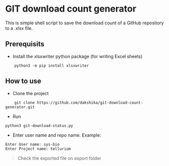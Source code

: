 # GIT download count generator
This is simple shell script to save the download count of a GitHub repository to a .xlsx file.

## Prerequisits

* Install the xlsxwriter python package (for writing Excel sheets)

```
    python3 -m pip install xlsxwriter
```

## How to use

* Clone the project
```
    git clone https://github.com/dakshika/git-download-count-generator.git
```
* Run 

```
python3 git-download-status.py
```

* Enter user name and repo name. Example:

```
Enter User name: sys-bio
Enter Project name: tellurium
```

> Check the exported file on export folder
